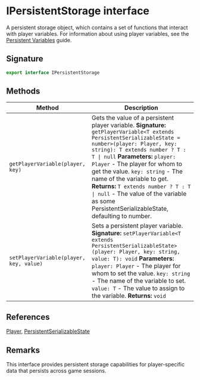 # IPersistentStorage interface

A persistent storage object, which contains a set of functions that interact with player variables. For information about using player variables, see the [Persistent Variables](https://developers.meta.com/horizon-worlds/learn/documentation/typescript/getting-started/object-type-persistent-variables) guide.

## Signature

```typescript
export interface IPersistentStorage
```

## Methods

| Method | Description |
|--------|-------------|
| `getPlayerVariable(player, key)` | Gets the value of a persistent player variable. **Signature:** `getPlayerVariable<T extends PersistentSerializableState = number>(player: Player, key: string): T extends number ? T : T \| null` **Parameters:** `player: Player` - The player for whom to get the value. `key: string` - The name of the variable to get. **Returns:** `T extends number ? T : T \| null` - The value of the variable as some PersistentSerializableState, defaulting to number. |
| `setPlayerVariable(player, key, value)` | Sets a persistent player variable. **Signature:** `setPlayerVariable<T extends PersistentSerializableState>(player: Player, key: string, value: T): void` **Parameters:** `player: Player` - The player for whom to set the value. `key: string` - The name of the variable to set. `value: T` - The value to assign to the variable. **Returns:** `void` |

## References

[Player](https://developers.meta.com/horizon-worlds/reference/2.0.0/core_player), [PersistentSerializableState](https://developers.meta.com/horizon-worlds/reference/2.0.0/core_persistentserializablestate)

## Remarks

This interface provides persistent storage capabilities for player-specific data that persists across game sessions.